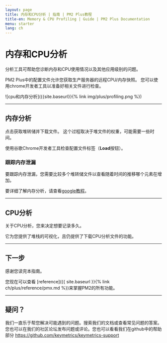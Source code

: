 ```yaml
---
layout: page
title: 内存和CPU分析 | 指南 | PM2 Plus教程
title-en: Memory & CPU Profiling | Guide | PM2 Plus Documentation
menu: starter
lang: ch
---
```


# 内存和CPU分析

分析工具可帮助您诊断内存和CPU使用情况以及其他应用级别的问题。

PM2 Plus中的配置文件允许您获取生产服务器的远程CPU/内存快照。 您可以使用chrome开发者工具以准备好相关文件进行检查。

![cpu和内存分析]({{site.baseurl}}{% link img/plus/profiling.png %})

---

## 内存分析

点击获取堆转储并下载文件。 这个过程取决于堆文件的权重，可能需要一些时间。

使用谷歌Chrome开发者工具检查配置文件标签（**Load**按钮）。

### 跟踪内存泄漏

要跟踪内存泄漏，您需要比较多个堆转储文件以查看随着时间的推移哪个元素在增加。

要详细了解内存分析，请查看[google教程](https://developer.chrome.com/devtools/docs/heap-profiling)。

---

## CPU分析

关于CPU分析，您来决定想要记录多久。

它为您提供了堆栈的可视化，且仍提供了下载CPU分析文件的功能。

---

## 下一步

感谢您读完本指南。

您现在可以查看 [reference]({{ site.baseurl }}{% link ch/plus/reference/pmx.md %})来掌握PM2的所有功能。

---

## 疑问？

我们一直乐于帮您解决可能遇到的问题。搜索我们的文档或查看常见问题的答案。您也可以在我们的社区论坛发布问题或评论。您也可以看看我们在github中的帮助部分 https://github.com/keymetrics/keymetrics-support
